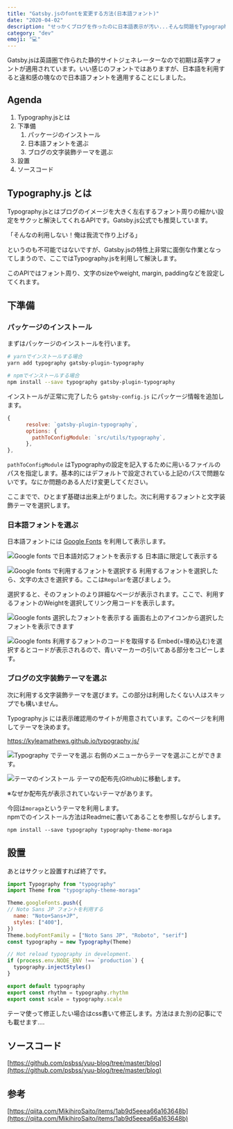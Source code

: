 ```yaml
---
title: "Gatsby.jsのfontを変更する方法(日本語フォント)"
date: "2020-04-02"
description: "せっかくブログを作ったのに日本語表示が汚い...そんな問題をTypography.jsでサクッと解決します。"
category: "dev"
emoji: "💻"
---
```

Gatsby.jsは英語圏で作られた静的サイトジェネレーターなので初期は英字フォントが適用されています。いい感じのフォントではありますが、日本語を利用すると違和感の塊なので日本語フォントを適用することにしました。

## Agenda
1. Typography.jsとは
2. 下準備
   1. パッケージのインストール
   2. 日本語フォントを選ぶ
   3. ブログの文字装飾テーマを選ぶ
3. 設置
4. ソースコード

## Typography.js とは
Typography.jsとはブログのイメージを大きく左右するフォント周りの細かい設定をサクッと解決してくれるAPIです。Gatsby.js公式でも推奨しています。

「そんなの利用しない！俺は我流で作り上げる」

というのも不可能ではないですが、Gatsby.jsの特性上非常に面倒な作業となってしまうので、ここではTypography.jsを利用して解決します。

このAPIではフォント周り、文字のsizeやweight, margin, paddingなどを設定してくれます。

## 下準備
### パッケージのインストール
まずはパッケージのインストールを行います。
```bash
# yarnでインストールする場合
yarn add typography gatsby-plugin-typography

# npmでインストールする場合
npm install --save typography gatsby-plugin-typography
```

インストールが正常に完了したら ```gatsby-config.js``` にパッケージ情報を追加します。
```js:title=gatsby-config.js
{
      resolve: `gatsby-plugin-typography`,
      options: {
        pathToConfigModule: `src/utils/typography`,
      },
},
```

```pathToConfigModule``` はTypographyの設定を記入するために用いるファイルのパスを指定します。基本的にはデフォルトで設定されている上記のパスで問題ないです。なにか問題のある人だけ変更してください。

ここまでで、ひとまず基礎は出来上がりました。次に利用するフォントと文字装飾テーマを選択します。

### 日本語フォントを選ぶ
日本語フォントには [Google Fonts](https://fonts.google.com/?subset=japanese) を利用して表示します。 

![Google fonts で日本語対応フォントを表示する](./googlefonts_ja_useja.png)
日本語に限定して表示する

![Google fonts で利用するフォントを選択する](googlefonts_ja_selectstyles.png)
利用するフォントを選択したら、文字の太さを選択する。ここは```Regular```を選びましょう。

選択すると、そのフォントのより詳細なページが表示されます。ここで、利用するフォントのWeightを選択してリンク用コードを表示します。

![Google fonts 選択したフォントを表示する](googlefonts_ja_openwindow.png)
画面右上のアイコンから選択したフォントを表示できます

![Google fonts 利用するフォントのコードを取得する](googlefonts_ja_usefonts.png)
Embed(=埋め込む)を選択するとコードが表示されるので、青いマーカーの引いてある部分をコピーします。

### ブログの文字装飾テーマを選ぶ
次に利用する文字装飾テーマを選びます。この部分は利用したくない人はスキップでも構いません。

Typography.js には表示確認用のサイトが用意されています。このページを利用してテーマを決めます。

https://kyleamathews.github.io/typography.js/

![Typography でテーマを選ぶ](typography_theme.png)
右側のメニューからテーマを選ぶことができます。

![テーマのインストール](typography_pickuptheme.png)
テーマの配布先(Github)に移動します。

※なぜか配布先が表示されていないテーマがあります。

今回は```moraga```というテーマを利用します。  
npmでのインストール方法はReadmeに書いてあることを参照しながらします。

```bash:title=bash
npm install --save typography typography-theme-moraga
```

## 設置
あとはサクッと設置すれば終了です。

```js:title=typography.js
import Typography from "typography"
import Theme from "typography-theme-moraga"

Theme.googleFonts.push({
// Noto Sans JP フォントを利用する
  name: "Noto+Sans+JP",
  styles: ["400"],
})
Theme.bodyFontFamily = ["Noto Sans JP", "Roboto", "serif"]
const typography = new Typography(Theme)

// Hot reload typography in development.
if (process.env.NODE_ENV !== `production`) {
  typography.injectStyles()
}

export default typography
export const rhythm = typography.rhythm
export const scale = typography.scale

```

テーマ使って修正したい場合はcss書いて修正します。方法はまた別の記事にでも載せます....

## ソースコード
[https://github.com/psbss/yuu-blog/tree/master/blog](https://github.com/psbss/yuu-blog/tree/master/blog)

## 参考
[https://qiita.com/MikihiroSaito/items/1ab9d5eeea66a163648b](https://qiita.com/MikihiroSaito/items/1ab9d5eeea66a163648b)
